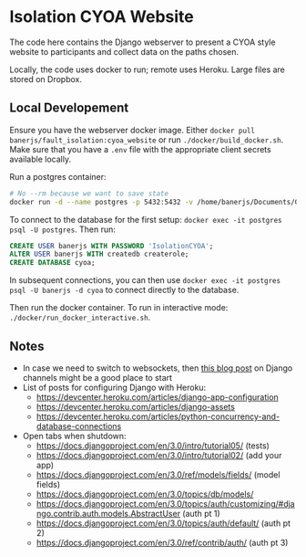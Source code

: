 # Isolation CYOA Website

The code here contains the Django webserver to present a CYOA style website to participants and collect data on the paths chosen.

Locally, the code uses docker to run; remote uses Heroku. Large files are stored on Dropbox.


## Local Developement

Ensure you have the webserver docker image. Either `docker pull banerjs/fault_isolation:cyoa_website` or run `./docker/build_docker.sh`. Make sure that you have a `.env` file with the appropriate client secrets available locally.

Run a postgres container:

```bash
# No --rm because we want to save state
docker run -d --name postgres -p 5432:5432 -v /home/banerjs/Documents/GT/Research/Data/arbitration/2019-12-09/postgres/data:/var/lib/postgresql/data postgres:11
```

To connect to the database for the first setup: `docker exec -it postgres psql -U postgres`. Then run:

```sql
CREATE USER banerjs WITH PASSWORD 'IsolationCYOA';
ALTER USER banerjs WITH createdb createrole;
CREATE DATABASE cyoa;
```

In subsequent connections, you can then use `docker exec -it postgres psql -U banerjs -d cyoa` to connect directly to the database.

Then run the docker container. To run in interactive mode: `./docker/run_docker_interactive.sh`.


## Notes

- In case we need to switch to websockets, then [this blog post](https://blog.heroku.com/in_deep_with_django_channels_the_future_of_real_time_apps_in_django) on Django channels might be a good place to start
- List of posts for configuring Django with Heroku:
    - https://devcenter.heroku.com/articles/django-app-configuration
    - https://devcenter.heroku.com/articles/django-assets
    - https://devcenter.heroku.com/articles/python-concurrency-and-database-connections
- Open tabs when shutdown:
    - https://docs.djangoproject.com/en/3.0/intro/tutorial05/ (tests)
    - https://docs.djangoproject.com/en/3.0/intro/tutorial02/ (add your app)
    - https://docs.djangoproject.com/en/3.0/ref/models/fields/ (model fields)
    - https://docs.djangoproject.com/en/3.0/topics/db/models/
    - https://docs.djangoproject.com/en/3.0/topics/auth/customizing/#django.contrib.auth.models.AbstractUser (auth pt 1)
    - https://docs.djangoproject.com/en/3.0/topics/auth/default/ (auth pt 2)
    - https://docs.djangoproject.com/en/3.0/ref/contrib/auth/ (auth pt 3)
